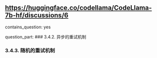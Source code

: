 ## https://huggingface.co/codellama/CodeLlama-7b-hf/discussions/6

contains_question: yes

question_part: ### 3.4.2. 异步的重试机制

### 3.4.3. 随机的重试机制